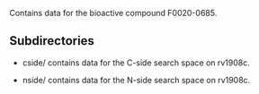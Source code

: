 Contains data for the bioactive compound F0020-0685.

## Subdirectories

- cside/ contains data for the C-side search space on rv1908c.

- nside/ contains data for the N-side search space on rv1908c.

